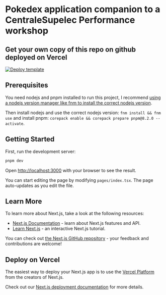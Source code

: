 # Pokedex application companion to a CentraleSupelec Performance workshop

## Get your own copy of this repo on github deployed on Vercel

[![Deploy template](https://vercel.com/button)](https://vercel.com/new/clone?repository-url=https%3A%2F%2Fgithub.com%2FJeremie-Chauvel%2Fpokedex-perf-cs%2Ftree%2Fmain&project-name=pokedex-perf-cs&repository-name=pokedex-perf-cs)

## Prerequisites

You need nodejs and pnpm installed to run this project, I recommend [using a nodejs version manager like fnm to install the correct nodejs version](https://github.com/Schniz/fnm#installation).

Then install nodejs and use the correct nodejs version: `fnm install && fnm use`
and install pnpm: `corepack enable && corepack prepare pnpm@8.2.0 --activate`.

## Getting Started

First, run the development server:

```bash
pnpm dev
```

Open [http://localhost:3000](http://localhost:3000) with your browser to see the result.

You can start editing the page by modifying `pages/index.tsx`. The page auto-updates as you edit the file.

## Learn More

To learn more about Next.js, take a look at the following resources:

- [Next.js Documentation](https://nextjs.org/docs) - learn about Next.js features and API.
- [Learn Next.js](https://nextjs.org/learn) - an interactive Next.js tutorial.

You can check out [the Next.js GitHub repository](https://github.com/vercel/next.js/) - your feedback and contributions are welcome!

## Deploy on Vercel

The easiest way to deploy your Next.js app is to use the [Vercel Platform](https://vercel.com/new?utm_medium=default-template&filter=next.js&utm_source=create-next-app&utm_campaign=create-next-app-readme) from the creators of Next.js.

Check out our [Next.js deployment documentation](https://nextjs.org/docs/deployment) for more details.
